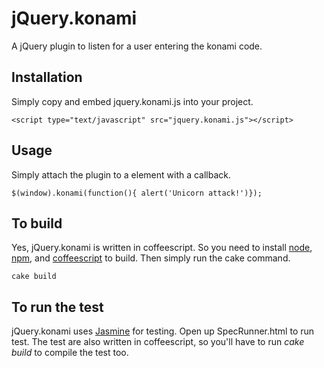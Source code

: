 jQuery.konami
=============

A jQuery plugin to listen for a user entering the konami code.

Installation
------------

Simply copy and embed jquery.konami.js into your project.

    <script type="text/javascript" src="jquery.konami.js"></script>
  
Usage
-----

Simply attach the plugin to a element with a callback.

    $(window).konami(function(){ alert('Unicorn attack!')});
  
To build
--------

Yes, jQuery.konami is written in coffeescript. So you need to install [node](https://github.com/joyent/node), [npm](http://npmjs.org/), and [coffeescript](http://jashkenas.github.com/coffee-script/) to build. Then simply run the cake command.

    cake build
  
To run the test
---------------
  
jQuery.konami uses [Jasmine](http://pivotal.github.com/jasmine/) for testing. Open up SpecRunner.html to run test. The test are also written in coffeescript, so you'll have to run _cake build_ to compile the test too.


